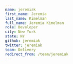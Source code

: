 ```yaml
---
name: jeremiak
first_name: Jeremia
last_name: Kimelman
full_name: Jeremia Kimelman
role: Developer
city: New York
state: NY
github: jeremiak
twitter: jeremiak
team: Delivery
redirect_from: /team/jeremiak
---
```

